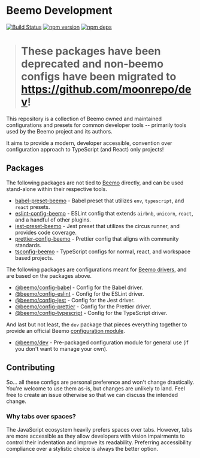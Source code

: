 # Beemo Development

[![Build Status](https://github.com/beemojs/dev/workflows/Build/badge.svg)](https://github.com/beemojs/dev/actions?query=branch%3Amaster)
[![npm version](https://badge.fury.io/js/%40beemo%config-babel.svg)](https://www.npmjs.com/package/@beemo/config-babel)
[![npm deps](https://david-dm.org/beemojs/dev.svg?path=packages/config-babel)](https://www.npmjs.com/package/@beemo/config-babel)

> # These packages have been deprecated and non-beemo configs have been migrated to https://github.com/moonrepo/dev!

This repository is a collection of Beemo owned and maintained configurations and presets for common
developer tools -- primarily tools used by the Beemo project and its authors.

It aims to provide a modern, developer accessible, convention over configuration approach to
TypeScript (and React) only projects!

## Packages

The following packages are not tied to [Beemo](https://beemo.dev) directly, and can be used
stand-alone within their respective tools.

- [babel-preset-beemo](./packages/babel-preset) - Babel preset that utilizes `env`, `typescript`,
  and `react` presets.
- [eslint-config-beemo](./packages/eslint-config) - ESLint config that extends `airbnb`, `unicorn`,
  `react`, and a handful of other plugins.
- [jest-preset-beemo](./packages/jest-preset) - Jest preset that utilizes the circus runner, and
  provides code coverage.
- [prettier-config-beemo](./packages/prettier-config) - Prettier config that aligns with community
  standards.
- [tsconfig-beemo](./packages/tsconfig) - TypeScript configs for normal, react, and workspace based
  projects.

The following packages are configurations meant for
[Beemo drivers](https://beemo.dev/docs/provider), and are based on the packages above.

- [@beemo/config-babel](./packages/config-babel) - Config for the Babel driver.
- [@beemo/config-eslint](./packages/config-eslint) - Config for the ESLint driver.
- [@beemo/config-jest](./packages/config-jest) - Config for the Jest driver.
- [@beemo/config-prettier](./packages/config-prettier) - Config for the Prettier driver.
- [@beemo/config-typescript](./packages/config-typescript) - Config for the TypeScript driver.

And last but not least, the `dev` package that pieces everything together to provide an official
Beemo [configuration module](https://beemo.dev/docs/provider).

- [@beemo/dev](./packages/dev) - Pre-packaged configuration module for general use (if you don't
  want to manage your own).

## Contributing

So... all these configs are personal preference and won't change drastically. You're welcome to use
them as-is, but changes are unlikely to land. Feel free to create an issue otherwise so that we can
discuss the intended change.

### Why tabs over spaces?

The JavaScript ecosystem heavily prefers spaces over tabs. However, tabs are more accessible as they
allow developers with vision impairments to control their indentation and improve its readability.
Preferring accessibility compliance over a stylistic choice is always the better option.
